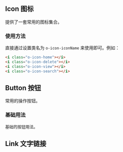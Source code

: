 ## Icon 图标
提供了一套常用的图标集合。

<h3>使用方法</h3>

直接通过设置类名为 `o-icon-iconName` 来使用即可。例如：
<ClientOnly>
  <icon-demo></icon-demo>
</ClientOnly>

```html
<i class="o-icon-home"></i>
<i class="o-icon-delete"></i>
<i class="o-icon-view"></i>
<i class="o-icon-search"></i>
```
## Button 按钮
常用的操作按钮。

<h3>基础用法</h3>
<font size="2">基础的按钮用法。</font>
<ClientOnly>
  <button-demo-1></button-demo-1>
</ClientOnly>

## Link 文字链接